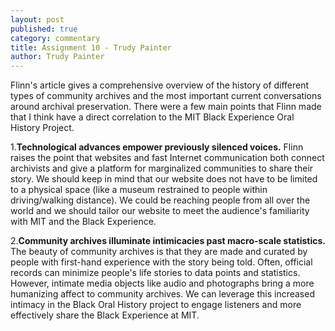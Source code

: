 ```yaml
---
layout: post
published: true
category: commentary
title: Assignment 10 - Trudy Painter
author: Trudy Painter
---
```

Flinn's article gives a comprehensive overview of the history of different types of community archives and the most important current conversations around archival preservation. There were a few main points that Flinn made that I think have a direct correlation to the MIT Black Experience Oral History Project.

1.**Technological advances empower previously silenced voices.** Flinn raises the point that websites and fast Internet communication both connect archivists and give a platform for marginalized communities to share their story. We should keep in mind that our website does not have to be limited to a physical space (like a museum restrained to people within driving/walking distance). We could be reaching people from all over the world and we should tailor our website to meet the audience's familiarity with MIT and the Black Experience.

2.**Community archives illuminate intimicacies past macro-scale statistics.** The beauty of community archives is that they are made and curated by people with first-hand experience with the story being told. Often, official records can minimize people's life stories to data points and statistics. However, intimate media objects like audio and photographs bring a more humanizing affect to community archives. We can leverage this increased intimacy in the Black Oral History project to engage listeners and more effectively share the Black Experience at MIT.
